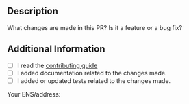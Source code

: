 ## Description

What changes are made in this PR? Is it a feature or a bug fix?

## Additional Information

- [ ] I read the [contributing guide](https://alpha.wagmi.sh/react/contributing)
- [ ] I added documentation related to the changes made.
- [ ] I added or updated tests related to the changes made.

Your ENS/address:
